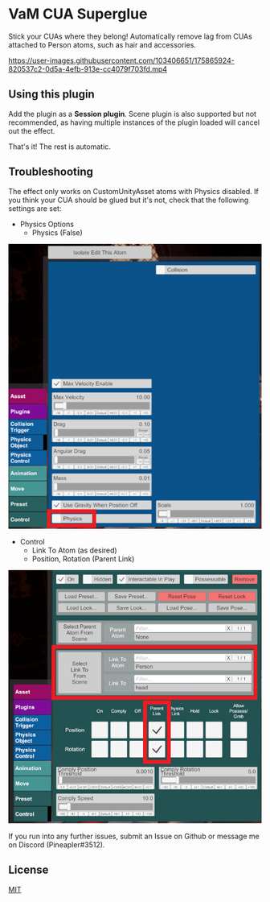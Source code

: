 # VaM CUA Superglue

Stick your CUAs where they belong! Automatically remove lag from CUAs attached to Person atoms, such as hair and accessories.

https://user-images.githubusercontent.com/103406651/175865924-820537c2-0d5a-4efb-913e-cc4079f703fd.mp4

## Using this plugin

Add the plugin as a **Session plugin**. Scene plugin is also supported but not recommended, as having multiple instances of the plugin loaded will cancel out the effect.

That's it! The rest is automatic.

## Troubleshooting

The effect only works on CustomUnityAsset atoms with Physics disabled. If you think your CUA should be glued but it's not, check that the following settings are set:

 - Physics Options 
   - Physics (False)

![](media/01-settings.png "Physics Options window")

 - Control
   - Link To Atom (as desired)
   - Position, Rotation (Parent Link)

![](media/02-settings.png "Control window")
   
If you run into any further issues, submit an Issue on Github or message me on Discord (Pineapler#3512).

## License

[MIT](LICENSE.md)
